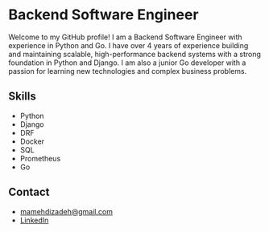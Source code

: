 # Backend Software Engineer

Welcome to my GitHub profile! I am a Backend Software Engineer with experience in Python and Go. I have over 4 years of experience building and maintaining scalable, high-performance backend systems with a strong foundation in Python and Django.
I am also a junior Go developer with a passion for learning new technologies and complex business problems.

## Skills

* Python
* Django
* DRF
* Docker
* SQL
* Prometheus
* Go

## Contact

* [mamehdizadeh@gmail.com](mailto:mamehdizadeh@gmail.com)
* [LinkedIn](https://www.linkedin.com/in/mohammad-ali-mehdizadeh-277140144/)
